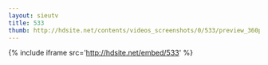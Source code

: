 ```yaml
---
layout: sieutv
title: 533
thumb: http://hdsite.net/contents/videos_screenshots/0/533/preview_360p.mp4.jpg
---
```

{% include iframe src='http://hdsite.net/embed/533' %}
 
